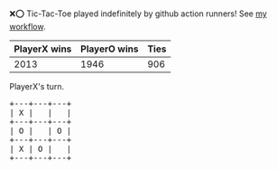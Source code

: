 :x::o: Tic-Tac-Toe played indefinitely by github action runners! See [my workflow](.github/workflows/play.yaml).

|PlayerX wins|PlayerO wins|Ties|
|-|-|-|
|2013|1946|906|

PlayerX's turn.

<pre>
+---+---+---+
| X |   |   |
+---+---+---+
| O |   | O |
+---+---+---+
| X | O |   |
+---+---+---+
</pre>